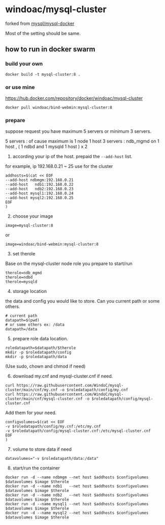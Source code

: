 # windoac/mysql-cluster

forked from [mysql/mysql-docker](https://github.com/mysql/mysql-docker/tree/main/mysql-cluster/8.0)

Most of the setting should be same.
   
## how to run in docker swarm

### build your own

```shell
docker build -t mysql-cluster:8 .
```

### or use mine

https://hub.docker.com/repository/docker/windoac/mysql-cluster

```shell
docker pull windoac/bind-webmin:mysql-cluster:8
```

### prepare

suppose request you have maximum 5 servers or minimum 3 servers.

5 servers : of cause maximum is 1 node 1 host
3 servers : ndb_mgmd on 1 host , ( 1 ndbd and 1 mysqld 1 host ) x 2

1. according your ip of the host. prepaid the `--add-host` list.

for example, ip 192.168.0.21 ~ 25 use for the cluster
```shell
addhosts=$(cat << EOF
--add-host ndbmgm:192.168.0.21
--add-host   ndb1:192.168.0.22
--add-host   ndb2:192.168.0.23
--add-host mysql1:192.168.0.24
--add-host mysql2:192.168.0.25
EOF
)
```

2. choose your image
```shell
image=mysql-cluster:8
```
or
```shell
image=windoac/bind-webmin:mysql-cluster:8
```

3. set therole

Base on the mysql-cluster node role you prepare to start/run
```shell
therole=ndb_mgmd
therole=ndbd
therole=mysqld
```

4. storage location

the data and config you would like to store. Can you current path or some others.
```shell
# current path
datapath=$(pwd)
# or some others ex: /data
datapath=/data
```

5. prepare role data location.

```shell
roledatapath=$datapath/$therole
mkdir -p $roledatapath/config
mkdir -p $roledatapath/data
```
(Use sudo, chown and chmod if need)

6. download my.cnf and mysql-cluster.cnf if need.

```shell
curl https://raw.githubusercontent.com/WindoC/mysql-cluster/main/cnf/my.cnf -o $roledatapath/config/my.cnf
curl https://raw.githubusercontent.com/WindoC/mysql-cluster/main/cnf/mysql-cluster.cnf -o $roledatapath/config/mysql-cluster.cnf
```

Add them for your need.

```shell
configvolumes=$(cat << EOF
-v $roledatapath/config/my.cnf:/etc/my.cnf
-v $roledatapath/config/mysql-cluster.cnf:/etc/mysql-cluster.cnf
EOF
)
```

7. volume to store data if need

```shell
datavolumes="-v $roledatapath/data:/data"
```

8. start/run the container

```shell
docker run -d --name ndbmgm --net host $addhosts $configvolumes $datavolumes $image $therole
docker run -d --name ndb1   --net host $addhosts $configvolumes $datavolumes $image $therole
docker run -d --name ndb2   --net host $addhosts $configvolumes $datavolumes $image $therole
docker run -d --name mysql1 --net host $addhosts $configvolumes $datavolumes $image $therole
docker run -d --name mysql2 --net host $addhosts $configvolumes $datavolumes $image $therole
```
